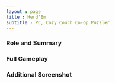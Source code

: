 ```yaml
---
layout : page
title : Herd'Em
subtitle : PC, Cozy Couch Co-op Puzzler 
---
```


### Role and Summary

### Full Gameplay

### Additional Screenshot

